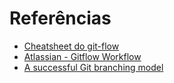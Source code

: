 # Referências

- [Cheatsheet do git-flow](http://danielkummer.github.io/git-flow-cheatsheet/index.pt_BR.html)
- [Atlassian - Gitflow Workflow](https://www.atlassian.com/git/tutorials/comparing-workflows/gitflow-workflow)
- [A successful Git branching model](http://nvie.com/posts/a-successful-git-branching-model/)